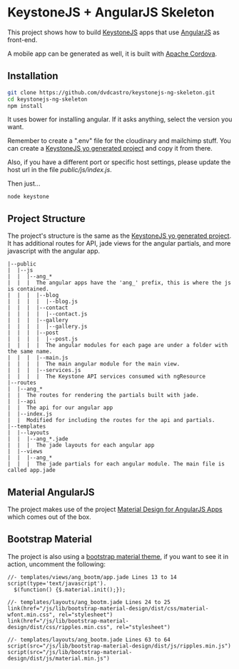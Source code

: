 # KeystoneJS + AngularJS Skeleton

This project shows how to build [KeystoneJS](https://github.com/keystonejs/keystone) apps that use [AngularJS](https://angularjs.org) as front-end.

A mobile app can be generated as well, it is built with [Apache Cordova](http://cordova.apache.org/).

## Installation
```bash
git clone https://github.com/dvdcastro/keystonejs-ng-skeleton.git
cd keystonejs-ng-skeleton
npm install
```
It uses bower for installing angular. If it asks anything, select the version you want.

Remember to create a ".env" file for the cloudinary and mailchimp stuff. You can create a [KeystoneJS yo generated project](https://github.com/keystonejs/generator-keystone) and copy it from there.

Also, if you have a different port or specific host settings, please update the host url in the file *public/js/index.js*.

Then just...
```
node keystone
```
## Project Structure

The project's structure is the same as the [KeystoneJS yo generated project](https://github.com/keystonejs/generator-keystone). It has additional routes for API, jade views for the angular partials, and more javascript with the angular app.
```
|--public
|  |--js
|  |  |--ang_*
|  |  |  The angular apps have the 'ang_' prefix, this is where the js is contained.
|  |  |  |--blog
|  |  |  |  |--blog.js
|  |  |  |--contact
|  |  |  |  |--contact.js
|  |  |  |--gallery
|  |  |  |  |--gallery.js
|  |  |  |--post
|  |  |  |  |--post.js
|  |  |  |  The angular modules for each page are under a folder with the same name.
|  |  |  |--main.js
|  |  |  |  The main angular module for the main view.
|  |  |  |--services.js
|  |  |  |  The Keystone API services consumed with ngResource
|--routes
|  |--ang_*
|  |  The routes for rendering the partials built with jade.
|  |--api
|  |  The api for our angular app
|  |--index.js
|  |  Modified for including the routes for the api and partials.
|--templates
|  |--layouts
|  |  |--ang_*.jade
|  |  |  The jade layouts for each angular app
|  |--views
|  |  |--ang_*
|  |  |  The jade partials for each angular module. The main file is called app.jade
```

## Material AngularJS

The project makes use of the project [Material Design for AngularJS Apps](https://github.com/angular/material) which comes out of the box.

## Bootstrap Material

The project is also using a [bootstrap material theme](http://fezvrasta.github.io/bootstrap-material-design/), if you want to see it in action, uncomment the following:
```jade
//- templates/views/ang_bootm/app.jade Lines 13 to 14
script(type='text/javascript').
  $(function() {$.material.init();});

//- templates/layouts/ang_bootm.jade Lines 24 to 25
link(href="/js/lib/bootstrap-material-design/dist/css/material-wfont.min.css", rel="stylesheet")
link(href="/js/lib/bootstrap-material-design/dist/css/ripples.min.css", rel="stylesheet")

//- templates/layouts/ang_bootm.jade Lines 63 to 64
script(src="/js/lib/bootstrap-material-design/dist/js/ripples.min.js")
script(src="/js/lib/bootstrap-material-design/dist/js/material.min.js")
```
